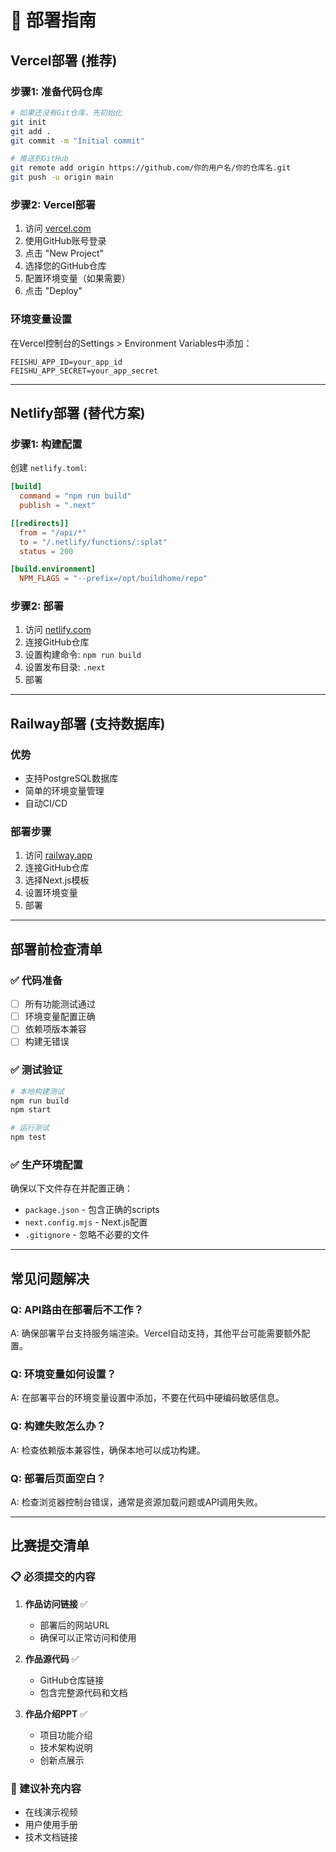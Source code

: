 # 🚀 部署指南

## Vercel部署 (推荐)

### 步骤1: 准备代码仓库
```bash
# 如果还没有Git仓库，先初始化
git init
git add .
git commit -m "Initial commit"

# 推送到GitHub
git remote add origin https://github.com/你的用户名/你的仓库名.git
git push -u origin main
```

### 步骤2: Vercel部署
1. 访问 [vercel.com](https://vercel.com)
2. 使用GitHub账号登录
3. 点击 "New Project"
4. 选择您的GitHub仓库
5. 配置环境变量（如果需要）
6. 点击 "Deploy"

### 环境变量设置
在Vercel控制台的Settings > Environment Variables中添加：
```
FEISHU_APP_ID=your_app_id
FEISHU_APP_SECRET=your_app_secret
```

---

## Netlify部署 (替代方案)

### 步骤1: 构建配置
创建 `netlify.toml`:
```toml
[build]
  command = "npm run build"
  publish = ".next"

[[redirects]]
  from = "/api/*"
  to = "/.netlify/functions/:splat"
  status = 200

[build.environment]
  NPM_FLAGS = "--prefix=/opt/buildhome/repo"
```

### 步骤2: 部署
1. 访问 [netlify.com](https://netlify.com)
2. 连接GitHub仓库
3. 设置构建命令: `npm run build`
4. 设置发布目录: `.next`
5. 部署

---

## Railway部署 (支持数据库)

### 优势
- 支持PostgreSQL数据库
- 简单的环境变量管理
- 自动CI/CD

### 部署步骤
1. 访问 [railway.app](https://railway.app)
2. 连接GitHub仓库
3. 选择Next.js模板
4. 设置环境变量
5. 部署

---

## 部署前检查清单

### ✅ 代码准备
- [ ] 所有功能测试通过
- [ ] 环境变量配置正确
- [ ] 依赖项版本兼容
- [ ] 构建无错误

### ✅ 测试验证
```bash
# 本地构建测试
npm run build
npm start

# 运行测试
npm test
```

### ✅ 生产环境配置
确保以下文件存在并配置正确：
- `package.json` - 包含正确的scripts
- `next.config.mjs` - Next.js配置
- `.gitignore` - 忽略不必要的文件

---

## 常见问题解决

### Q: API路由在部署后不工作？
A: 确保部署平台支持服务端渲染。Vercel自动支持，其他平台可能需要额外配置。

### Q: 环境变量如何设置？
A: 在部署平台的环境变量设置中添加，不要在代码中硬编码敏感信息。

### Q: 构建失败怎么办？
A: 检查依赖版本兼容性，确保本地可以成功构建。

### Q: 部署后页面空白？
A: 检查浏览器控制台错误，通常是资源加载问题或API调用失败。

---

## 比赛提交清单

### 📋 必须提交的内容
1. **作品访问链接** ✅ 
   - 部署后的网站URL
   - 确保可以正常访问和使用

2. **作品源代码** ✅
   - GitHub仓库链接
   - 包含完整源代码和文档

3. **作品介绍PPT** ✅
   - 项目功能介绍
   - 技术架构说明
   - 创新点展示

### 🎯 建议补充内容
- 在线演示视频
- 用户使用手册
- 技术文档链接 